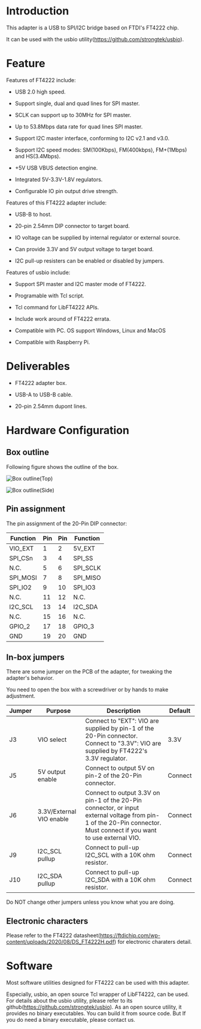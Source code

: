 # Introduction

This adapter is a USB to SPI/I2C bridge based on FTDI's FT4222 chip.

It can be used with the usbio utility(https://github.com/strongtek/usbio).

# Feature

Features of FT4222 include:

* USB 2.0 high speed.

* Support single, dual and quad lines for SPI master.

* SCLK can support up to 30MHz for SPI master.

* Up to 53.8Mbps data rate for quad lines SPI master.

* Support I2C master interface, conforming to I2C v2.1 and v3.0.

* Support I2C speed modes: SM(100Kbps), FM(400kbps), FM+(1Mbps) and HS(3.4Mbps).

* +5V USB VBUS detection engine.

* Integrated 5V-3.3V-1.8V regulators.

* Configurable IO pin output drive strength.

Features of this FT4222 adapter include:

* USB-B to host.

* 20-pin 2.54mm DIP connector to target board.

* IO voltage can be supplied by internal regulator or external source.
 
* Can provide 3.3V and 5V output voltage to target board.

* I2C pull-up resisters can be enabled or disabled by jumpers.

Features of usbio include:

* Support SPI master and I2C master mode of FT4222.

* Programable with Tcl script.

* Tcl command for LibFT4222 APIs.

* Include work around of FT4222 errata.

* Compatible with PC. OS support Windows, Linux and MacOS

* Compatible with Raspberry Pi.
  
# Deliverables

* FT4222 adapter box.

* USB-A to USB-B cable.

* 20-pin 2.54mm dupont lines.

# Hardware Configuration

## Box outline

Following figure shows the outline of the box.

![Box outline(Top)](.//top.jpg "Top view")

![Box outline(Side)](./resource/top.jpg "Side view")

## Pin assignment

The pin assignment of the 20-Pin DIP connector:

| Function | Pin | Pin | Function  |
| -------- | --- | --- | --------- |
| VIO_EXT  | 1   | 2   | 5V_EXT    |
| SPI_CSn  | 3   | 4   | SPI_SS    |
| N.C.     | 5   | 6   | SPI_SCLK  |
| SPI_MOSI | 7   | 8   | SPI_MISO  |
| SPI_IO2  | 9   | 10  | SPI_IO3   |
| N.C.     | 11  | 12  | N.C.      |
| I2C_SCL  | 13  | 14  | I2C_SDA   |
| N.C.     | 15  | 16  | N.C.      |
| GPIO_2   | 17  | 18  | GPIO_3    |
| GND      | 19  | 20  | GND       |

## In-box jumpers

There are some jumper on the PCB of the adapter, for tweaking the adapter's behavior.

You need to open the box with a screwdriver or by hands to make adjustment.

| Jumper | Purpose | Description | Default |
| ------ | ------- | ----------- | ------- |
| J3     | VIO select | Connect to "EXT": VIO are supplied by pin-1 of the 20-Pin connector. Connect to "3.3V": VIO are supplied by FT4222's 3.3V regulator. |  3.3V |
| J5     | 5V output enable | Connect to output 5V on pin-2 of the 20-Pin connector. | Connect |
| J6     | 3.3V/External VIO enable | Connect to output 3.3V on pin-1 of the 20-Pin connector, or input external voltage from pin-1 of the 20-Pin connector. Must connect if you want to use external VIO. | Connect |
| J9     | I2C_SCL pullup | Connect to pull-up I2C_SCL with a 10K ohm resistor. | Connect |
| J10    | I2C_SDA pullup | Connect to pull-up I2C_SDA with a 10K ohm resistor. | Connect |

Do NOT change other jumpers unless you know what you are doing.

## Electronic characters

Please refer to the FT4222 datasheet(https://ftdichip.com/wp-content/uploads/2020/08/DS_FT4222H.pdf) for electronic charaters detail.

# Software

Most software utilities designed for FT4222 can be used with this adapter.

Especially, usbio, an open source Tcl wrapper of LibFT4222, can be used.
For details about the usbio utility, please refer to its github(https://github.com/strongtek/usbio).
As an open source utility, it provides no binary executables. You can build it from source code. But If you do need a binary executable, please contact us.

